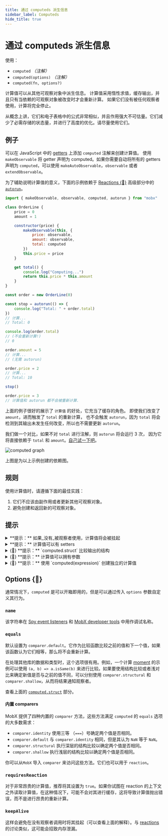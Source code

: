```yaml
---
title: 通过 computeds 派生信息
sidebar_label: Computeds
hide_title: true
---
```


<script async type="text/javascript" src="//cdn.carbonads.com/carbon.js?serve=CEBD4KQ7&placement=mobxjsorg" id="_carbonads_js"></script>

# 通过 computeds 派生信息

使用：

-   `computed` _（注解）_
-   `computed(options)` _（注解）_
-   `computed(fn, options?)`

计算值可以从其他可观察对象中派生信息。
计算值采用惰性求值，缓存输出，并且只有当依赖的可观察对象被改变时才会重新计算。
如果它们没有被任何观察者使用，计算将完全停止。

从概念上讲，它们和电子表格中的公式非常相似，并且作用强大不可估量。它们减少了必需存储的状态量，并进行了高度的优化。请尽量使用它们。

## 例子

可以在 JavaScript 中的 [getters](https://developer.mozilla.org/en-US/docs/Web/JavaScript/Reference/Functions/get) 上添加 `computed` 注解来创建计算值。
使用 `makeObservable` 将 getter 声明为 computed。如果你需要自动将所有的 getters 声明为 `computed`，可以使用 `makeAutoObservable`，`observable` 或者 `extendObservable`。

为了辅助说明计算值的意义，下面的示例依赖于 [Reactions {🚀}](reactions.md) 高级部分中的 [`autorun`](reactions.md#autorun)。

```javascript
import { makeObservable, observable, computed, autorun } from "mobx"

class OrderLine {
    price = 0
    amount = 1

    constructor(price) {
        makeObservable(this, {
            price: observable,
            amount: observable,
            total: computed
        })
        this.price = price
    }

    get total() {
        console.log("Computing...")
        return this.price * this.amount
    }
}

const order = new OrderLine(0)

const stop = autorun(() => {
    console.log("Total: " + order.total)
})
// 计算...
// Total: 0

console.log(order.total)
// (不会重新计算!)
// 0

order.amount = 5
// 计算...
// (无需 autorun)

order.price = 2
// 计算...
// Total: 10

stop()

order.price = 3
// 计算值和 autorun 都不会被重新计算.
```

上面的例子很好的展示了 `计算值` 的好处，它充当了缓存的角色。
即使我们改变了 `amount`，进而触发了 `total` 的重新计算，
也不会触发 `autorun`，因为 `total` 将会检测到其输出未发生任何改变，所以也不需要更新 `autorun`。

我们做一个对比，如果不对 `total` 进行注解，则 `autorun` 将会运行 3 次，
因为它将直接依赖于 `total` 和 `amount`。[自己试一下吧](https://codesandbox.io/s/computed-3cjo9?file=/src/index.tsx)。

![computed graph](assets/computed-example.png)

上图是为以上示例创建的依赖图。

## 规则

使用计算值时，请遵循下面的最佳实践：

1. 它们不应该由副作用或者更新其他可观察对象。
2. 避免创建和返回新的可观察对象。

## 提示

<details id="computed-suspend"><summary>**提示：** 如果_没有_被观察者使用，计算值将会被挂起<a href="#computed-suspend" class="tip-anchor"></a></summary>

有时这会使新接触 MobX 的人感到困惑，它们可能习惯于使用像 [Reselect](https://github.com/reduxjs/reselect) 这样的库，如果你创建了一个计算属性但是你没有在任何的 reaction 中使用它，他将不会被缓存并且会出现超出必要的频繁的计算。
例如，我们在上面的例子后面加上两次对 `console.log(order.total)` 的调用，在调用了 `stop()` 之后，`total` 仍然会被重新计算两次。

MobX 将会自动挂起不活动的计算值
以避免不必要地更新未访问的计算值。但是，如果某些计算属性_没有_被任何 reaction 使用，当他们每次被请求的时候都会重新运行计算表达式，与普通属性的行为一致。

虽然直接操作计算属性这会导致效率下降，但是如果你在项目中使用 `observer`，`autorun` 等，它们会非常高效。

下面的代码展示了这个问题：

```javascript
// OrderLine 拥有一个计算属性 `total`.
const line = new OrderLine(2.0)

// 如果你在 reaction 之外访问 `line.total`, 每次都会重新计算.
setInterval(() => {
    console.log(line.total)
}, 60)
```

可以通过使用 `keepAlive` 选项来设置注解（[自己试一下吧](https://codesandbox.io/s/computed-3cjo9?file=/src/index.tsx)）或者创建一个不带任何选项的 `autorun(() => { someObject.someComputed })`，之后可以根据需要进行清理。
请注意，这两种方式都有造成内存泄漏的风险。在此时更改默认行为是一种反模式。

MobX 还可以使用 [`computedRequiresReaction`](configuration.md#computedrequiresreaction-boolean) 选项进行配置，当你在 reaction 之外访问计算属性时将会报错。

</details>

<details id="computed-setter"><summary>**提示：** 计算值可以有 setters<a href="#computed-setter" class="tip-anchor"></a></summary>

你可以未计算值定义一个 [setter](https://developer.mozilla.org/en-US/docs/Web/JavaScript/Reference/Functions/set)。需要注意的是，这些 setters 不能直接更改计算属性的值，
但是它们可以作用于计算属性的依赖项。setters 会被自动标记为 actions。例如：

```javascript
class Dimension {
    length = 2

    constructor() {
        makeAutoObservable(this)
    }

    get squared() {
        return this.length * this.length
    }
    set squared(value) {
        this.length = Math.sqrt(value)
    }
}
```

</details>

<details id="computed-struct"><summary>{🚀} **提示：** `computed.struct` 比较输出的结构<a href="#computed-struct" class="tip-anchor"></a></summary>

如果在结构上等同于先前的计算结构就不需要通知观察者的，则可以使用 `computed.struct`。在通知观察者之前，它将会对结构进行比较而不是检查具体的引用是否相同。例如：

```javascript
class Box {
    width = 0
    height = 0

    constructor() {
        makeObsevable(this, {
            x: observable,
            y: observable,
            topRight: computed.struct
        })
    }

    get topRight() {
        return {
            x: this.width,
            y: this.height
        }
    }
}
```

默认请款下，`computed` 的输出比较引用。因为上面例子中的 `topRight` 将始终产生一个新的结果对象，因此永远不会认为其等同于先前的输出。除非使用 `computed.struct`。

然而，上面的例子中_我们实际上并不需要 `computed.struct`_！
计算值通常会在它依赖的值改变时重新计算。
这就是为什么 `topRight` 只对 `width` 或者 `height` 的变化做出反应。
一旦发生了这些变化，我们总会得到一个不同的 `topRight`。`computed.struct` 将永远也不会命中缓存并且还会造成无效的计算，因此我们并不需要它。

在实践中，`computed.struct` 的作用远不如其听起来那么大。仅仅当依赖的可观察变量改变会出现相同的输出时才使用它。例如，我们会对坐标进行四舍五入，那么即使依赖的基础值不同，最终的坐标也可能等于先前的坐标。

查看 [`equals`](#equals) 选项自定义如何判断输出是否改变。

</details>

<details id="computed-with-args"><summary>{🚀} **提示：** 计算值可以拥有参数<a href="#computed-with-args" class="tip-anchor"></a></summary>

虽然 getters 不使用任何参数，但是在 [此处](computeds-with-args.md) 讨论了几种需要处理参数才可以派生值的策略。

</details>

<details id="standalone"><summary>{🚀} **提示：** 使用 `computed(expression)` 创建独立的计算值<a href="#standalone" class="tip-anchor"></a></summary>

`computed` 也可以作为一个函数直接调用，就像 [`observable.box`](api.md#observablebox) 一样创建一个独立的计算值。
在返回的对象上使用 `.get()` 获取当前的计算值。
这种使用 `computed` 的形式并不常见，但是在某些情况下，使用 computed 生成独立的计算值可能会很有用，我们在 [这里](computeds-with-args.md) 讨论了一种情况。

</details>

## Options {🚀}

通常情况下，`computed` 是可以开箱即用的，但是可以通过传入 `options` 参数自定义其行为。

### `name`

该字符串在 [Spy event listeners](analyzing-reactivity.md#spy) 和 [MobX developer tools](https://github.com/mobxjs/mobx-devtools) 中用作调试名称。

### `equals`

默认设置为 `comparer.default`。它作为比较函数比较之前的值和下一个值，如果该函数认为它们相等，那么将不会重新计算。

在处理其他库的数据和类型时，这个选项很有用。例如，一个计算 [moment](https://momentjs.com/) 的示例可以使用 `(a, b) => a.isSame(b)` 来进行比较。如果要使用结构比较或者浅对比来确定新值是否与之前的值不同，可以分别使用 `comparer.structural` 和 `comparer.shallow`，从而将结果通知观察者。

查看上面的 [`computed.struct`](#computed-struct) 部分。

#### 内置 comparers

MobX 提供了四种内置的 `comparer` 方法，这些方法满足 `computed` 的 `equals` 选项的大多数需求：

-   `comparer.identity` 使用三等 （`===`）号确定两个值是否相同。
-   `comparer.default` 与 `comparer.identity` 相同，但是其认为 `NaN` 等于 `NaN`。
-   `comparer.structural` 执行深层的结构比较以确定两个值是否相同。
-   `comparer.shallow` 执行浅层的结构比较以确定两个值是否相同。

你可以从`MobX` 导入 `comparer` 来访问这些方法。它们也可以用于 `reaction`。

### `requiresReaction`

对于非常昂贵的计算值，推荐将其设置为 `true`。如果你试图在 reaction 的上下文之外读取计算值，在这种情况下，可能不会对其进行缓存，这将导致计算值抛出错误，而不是进行昂贵的重新计算。

### `keepAlive`

这样会避免在没有观察者调用时将其挂起（可以查看上面的解释）。与 [reactions](reactions.md#always-dispose-of-reactions) 的讨论类似，这可能会招致内存泄漏。
